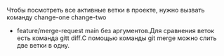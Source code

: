 Чтобы посмотреть все активные ветки в проекте, нужно вызвать команду   change-one
  change-two
* feature/merge-request
  main без аргументов.Для сравнения веток есть команда gitt diff.С помощью команды git merge можно слить две ветки в одну.
